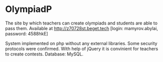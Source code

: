 # OlympiadP
The site by which teachers can create olympiads and students are able to pass them.
Available at http://z70728st.beget.tech 
[login: mamyrov.abylai, password: 4588hkE]

System implemented on php without any external libraries.
Some security protocols were confirmed.
With help of jQuery it is convinient for teachers to create contests.
Database: MySQL.
